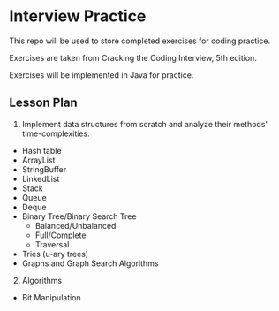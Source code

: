 Interview Practice
=====
This repo will be used to store completed exercises for coding practice.

Exercises are taken from Cracking the Coding Interview, 5th edition.

Exercises will be implemented in Java for practice.

Lesson Plan
-----
1. Implement data structures from scratch and analyze their methods' time-complexities.
* Hash table
* ArrayList
* StringBuffer
* LinkedList
* Stack
* Queue
* Deque
* Binary Tree/Binary Search Tree
    * Balanced/Unbalanced
    * Full/Complete
    * Traversal
* Tries (u-ary trees)
* Graphs and Graph Search Algorithms
2. Algorithms
* Bit Manipulation
